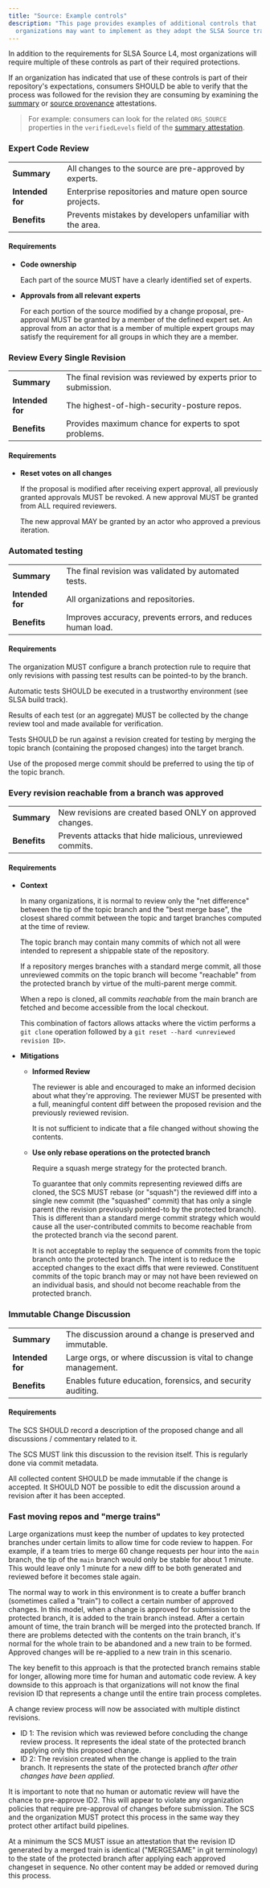 ```yaml
---
title: "Source: Example controls"
description: "This page provides examples of additional controls that
  organizations may want to implement as they adopt the SLSA Source track."
---
```


In addition to the requirements for SLSA Source L4, most organizations will
require multiple of these controls as part of their required protections.

If an organization has indicated that use of these controls is part of
their repository's expectations, consumers SHOULD be able to verify that the
process was followed for the revision they are consuming by examining the
[summary](./source-requirements#source-verification-summary-attestation) or
[source provenance](./source-requirements#source-provenance-attestations)
attestations.

> For example: consumers can look for the related `ORG_SOURCE` properties in
> the `verifiedLevels` field of the [summary
> attestation](./source-requirements#source-verification-summary-attestation).

### Expert Code Review

| | |
| --- | ---
| **Summary** | All changes to the source are pre-approved by experts.
| **Intended for** | Enterprise repositories and mature open source projects.
| **Benefits** | Prevents mistakes by developers unfamiliar with the area.

#### Requirements

-   **Code ownership**

    Each part of the source MUST have a clearly identified set of experts.

-   **Approvals from all relevant experts**

    For each portion of the source modified by a change proposal, pre-approval
    MUST be granted by a member of the defined expert set. An approval from an
    actor that is a member of multiple expert groups may satisfy the
    requirement for all groups in which they are a member.

### Review Every Single Revision

| | |
| --- | ---
| **Summary** | The final revision was reviewed by experts prior to submission.
| **Intended for** | The highest-of-high-security-posture repos.
| **Benefits** | Provides maximum chance for experts to spot problems.

#### Requirements

-   **Reset votes on all changes**

    If the proposal is modified after receiving expert approval, all previously
    granted approvals MUST be revoked. A new approval MUST be granted from ALL
    required reviewers.

    The new approval MAY be granted by an actor who approved a previous
    iteration.

### Automated testing

| | |
| --- | ---
| **Summary** | The final revision was validated by automated tests.
| **Intended for** | All organizations and repositories.
| **Benefits** | Improves accuracy, prevents errors, and reduces human load.

#### Requirements

The organization MUST configure a branch protection rule to require that only
revisions with passing test results can be pointed-to by the branch.

Automatic tests SHOULD be executed in a trustworthy environment (see SLSA
build track).

Results of each test (or an aggregate) MUST be collected by the change review
tool and made available for verification.

Tests SHOULD be run against a revision created for testing by merging the topic
branch (containing the proposed changes) into the target branch.

Use of the proposed merge commit should be preferred to using the tip of the
topic branch.

### Every revision reachable from a branch was approved

|              |                                                               |
| :----------- | :-------------------------------------------------------------
| **Summary** | New revisions are created based ONLY on approved changes.
| **Benefits** | Prevents attacks that hide malicious, unreviewed commits.

#### Requirements

-   **Context**

    In many organizations, it is normal to review only the "net difference"
    between the tip of the topic branch and the "best merge base", the closest
    shared commit between the topic and target branches computed at the time of
    review.

    The topic branch may contain many commits of which not all were intended to
    represent a shippable state of the repository.

    If a repository merges branches with a standard merge commit, all those
    unreviewed commits on the topic branch will become "reachable" from the
    protected branch by virtue of the multi-parent merge commit.

    When a repo is cloned, all commits _reachable_ from the main branch are
    fetched and become accessible from the local checkout.

    This combination of factors allows attacks where the victim performs a `git
    clone` operation followed by a `git reset --hard <unreviewed revision ID>`.

-   **Mitigations**

    -   **Informed Review**

        The reviewer is able and encouraged to make an informed decision about
        what they're approving. The reviewer MUST be presented with a full,
        meaningful content diff between the proposed revision and the
        previously reviewed revision.

        It is not sufficient to indicate that a file changed without showing
        the contents.

    -   **Use only rebase operations on the protected branch**

        Require a squash merge strategy for the protected branch.

        To guarantee that only commits representing reviewed diffs are cloned,
        the SCS MUST rebase (or "squash") the reviewed diff into a single new
        commit (the "squashed" commit) that has only a single parent (the
        revision previously pointed-to by the protected branch). This is
        different than a standard merge commit strategy which would cause all
        the user-contributed commits to become reachable from the protected
        branch via the second parent.

        It is not acceptable to replay the sequence of commits from the topic
        branch onto the protected branch. The intent is to reduce the accepted
        changes to the exact diffs that were reviewed. Constituent commits of
        the topic branch may or may not have been reviewed on an individual
        basis, and should not become reachable from the protected branch.

### Immutable Change Discussion

| | |
| --- | ---
| **Summary** | The discussion around a change is preserved and immutable.
| **Intended for** | Large orgs, or where discussion is vital to change management.
| **Benefits** | Enables future education, forensics, and security auditing.

#### Requirements

The SCS SHOULD record a description of the proposed change and all discussions
/ commentary related to it.

The SCS MUST link this discussion to the revision itself. This is regularly
done via commit metadata.

All collected content SHOULD be made immutable if the change is accepted. It
SHOULD NOT be possible to edit the discussion around a revision after it has
been accepted.

### Fast moving repos and "merge trains"

Large organizations must keep the number of updates to key protected branches
under certain limits to allow time for code review to happen. For example, if
a team tries to merge 60 change requests per hour into the `main` branch, the
tip of the `main` branch would only be stable for about 1 minute. This would
leave only 1 minute for a new diff to be both generated and reviewed before
it becomes stale again.

The normal way to work in this environment is to create a buffer branch
(sometimes called a "train") to collect a certain number of approved changes.
In this model, when a change is approved for submission to the protected
branch, it is added to the train branch instead. After a certain amount of
time, the train branch will be merged into the protected branch. If there are
problems detected with the contents on the train branch, it's normal for the
whole train to be abandoned and a new train to be formed. Approved changes
will be re-applied to a new train in this scenario.

The key benefit to this approach is that the protected branch remains stable
for longer, allowing more time for human and automatic code review. A key
downside to this approach is that organizations will not know the final
revision ID that represents a change until the entire train process completes.

A change review process will now be associated with multiple distinct
revisions.

-   ID 1: The revision which was reviewed before concluding the change review
    process. It represents the ideal state of the protected branch applying
    only this proposed change.
-   ID 2: The revision created when the change is applied to the train branch.
    It represents the state of the protected branch _after other changes have
    been applied_.

It is important to note that no human or automatic review will have the chance
to pre-approve ID2. This will appear to violate any organization policies that
require pre-approval of changes before submission. The SCS and the
organization MUST protect this process in the same way they protect other
artifact build pipelines.

At a minimum the SCS MUST issue an attestation that the revision ID generated
by a merged train is identical ("MERGESAME" in git terminology) to the state
of the protected branch after applying each approved changeset in sequence.
No other content may be added or removed during this process.

